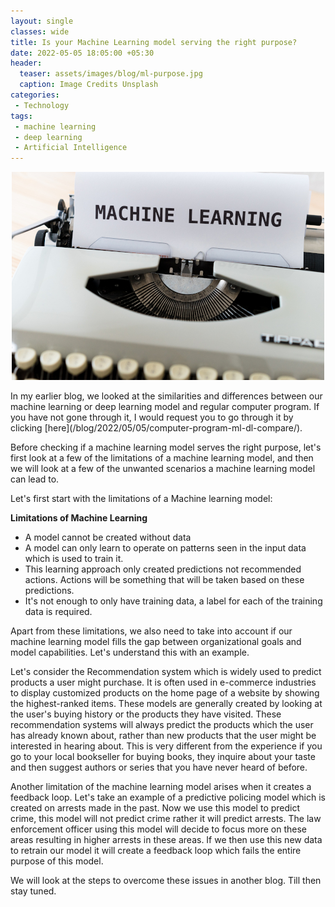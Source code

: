 ```yaml
---  
layout: single  
classes: wide  
title: Is your Machine Learning model serving the right purpose? 
date: 2022-05-05 18:05:00 +05:30  
header:  
  teaser: assets/images/blog/ml-purpose.jpg  
  caption: Image Credits Unsplash  
categories:  
 - Technology  
tags:  
 - machine learning  
 - deep learning   
 - Artificial Intelligence  
---  
```

<img src="/assets/images/blog/ml-purpose.jpg" alt="Difference Between ML and Computer Program" style="width:10%, height:10%; display: block; margin-left: auto; margin-right: auto;"/>  
<br> In my earlier blog, we looked at the similarities and differences between our machine learning or deep learning model and regular computer program. If you have not gone through it, I would request you to go through it by clicking [here](/blog/2022/05/05/computer-program-ml-dl-compare/).

Before checking if a machine learning model serves the right purpose, let's first look at a few of the limitations of a machine learning model, and then we will look at a few of the unwanted scenarios a machine learning model can lead to.

Let's first start with the limitations of a Machine learning model:

**Limitations of Machine Learning**
 - A model cannot be created without data
 - A model can only learn to operate on patterns seen in the input data which is used to train it.
 - This learning approach only created predictions not recommended actions. Actions will be something that will be taken based on these predictions.
 - It's not enough to only have training data, a label for each of the training data is required.
 
Apart from these limitations, we also need to take into account if our machine learning model fills the gap between organizational goals and model capabilities. Let's understand this with an example. 

Let's consider the Recommendation system which is widely used to predict products a user might purchase. It is often used in e-commerce industries to display customized products on the home page of a website by showing the highest-ranked items. These models are generally created by looking at the user's buying history or the products they have visited. These recommendation systems will always predict the products which the user has already known about, rather than new products that the user might be interested in hearing about. This is very different from the experience if you go to your local bookseller for buying books, they inquire about your taste and then suggest authors or series that you have never heard of before.

Another limitation of the machine learning model arises when it creates a feedback loop. Let's take an example of a predictive policing model which is created on arrests made in the past. Now we use this model to predict crime, this model will not predict crime rather it will predict arrests. The law enforcement officer using this model will decide to focus more on these areas resulting in higher arrests in these areas. If we then use this new data to retrain our model it will create a feedback loop which fails the entire purpose of this model.

We will look at the steps to overcome these issues in another blog. Till then stay tuned.